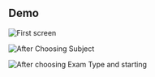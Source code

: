 ## Demo

![First screen](https://i.imgur.com/R5CE1bT.png)

![After Choosing Subject](https://imgur.com/bXt5gaF.png)

![After choosing Exam Type and starting](https://imgur.com/LHmT2o3.png)
